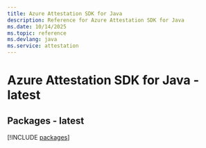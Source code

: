 ```yaml
---
title: Azure Attestation SDK for Java
description: Reference for Azure Attestation SDK for Java
ms.date: 10/14/2025
ms.topic: reference
ms.devlang: java
ms.service: attestation
---
```

# Azure Attestation SDK for Java - latest
## Packages - latest
[!INCLUDE [packages](attestation-index.md)]